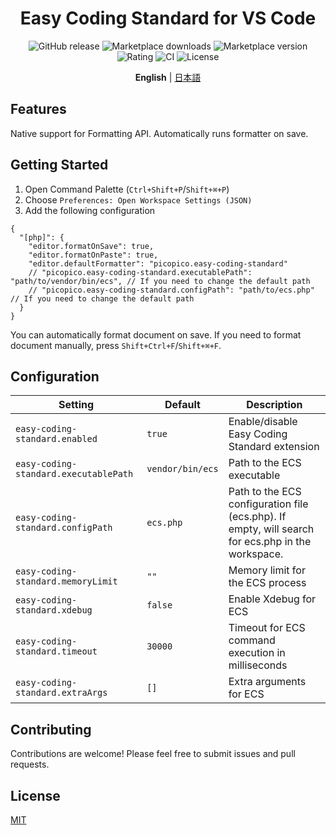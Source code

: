 <h1 align="center">Easy&nbsp;Coding&nbsp;Standard&nbsp;for&nbsp;VS&nbsp;Code</h1>

<p align="center">
  <img alt="GitHub release" src="https://img.shields.io/github/release-date/picopicos/easy-coding-standard-vscode">
  <img alt="Marketplace downloads" src="https://img.shields.io/visual-studio-marketplace/d/picopico.easy-coding-standard">
  <img alt="Marketplace version" src="https://img.shields.io/visual-studio-marketplace/v/picopico.easy-coding-standard?color=blue">
  <img alt="Rating" src="https://img.shields.io/visual-studio-marketplace/r/picopico.easy-coding-standard">
  <img alt="CI" src="https://github.com/picopicos/easy-coding-standard-vscode/actions/workflows/test.yml/badge.svg">
  <img alt="License" src="https://img.shields.io/github/license/picopicos/easy-coding-standard-vscode?color=lightgray">
  <br>
</p>

<p align="center">
  <strong>English</strong> | <a href="README.ja.md">日本語</a>
</p>

## Features

Native support for Formatting API. Automatically runs formatter on save.

## Getting Started

1. Open Command Palette (`Ctrl+Shift+P`/`Shift+⌘+P`)
1. Choose `Preferences: Open Workspace Settings (JSON)`  
1. Add the following configuration

```jsonc
{
  "[php]": {
    "editor.formatOnSave": true,
    "editor.formatOnPaste": true,
    "editor.defaultFormatter": "picopico.easy-coding-standard"
    // "picopico.easy-coding-standard.executablePath": "path/to/vendor/bin/ecs", // If you need to change the default path
    // "picopico.easy-coding-standard.configPath": "path/to/ecs.php" // If you need to change the default path
  }
}
```

You can automatically format document on save. If you need to format document manually, press `Shift+Ctrl+F`/`Shift+⌘+F`.

## Configuration

| Setting | Default | Description |
|---------|---------|-------------|
| `easy-coding-standard.enabled` | `true` | Enable/disable Easy Coding Standard extension |
| `easy-coding-standard.executablePath` | `vendor/bin/ecs` | Path to the ECS executable |
| `easy-coding-standard.configPath` | `ecs.php` | Path to the ECS configuration file (ecs.php). If empty, will search for ecs.php in the workspace. |
| `easy-coding-standard.memoryLimit` | `""` | Memory limit for the ECS process |
| `easy-coding-standard.xdebug` | `false` | Enable Xdebug for ECS |
| `easy-coding-standard.timeout` | `30000` | Timeout for ECS command execution in milliseconds |
| `easy-coding-standard.extraArgs` | `[]` | Extra arguments for ECS |

## Contributing

Contributions are welcome! Please feel free to submit issues and pull requests.

## License

[MIT](LICENSE)


